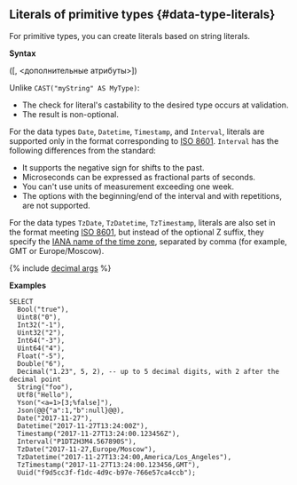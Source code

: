 ## Literals of primitive types {#data-type-literals}

For primitive types, you can create literals based on string literals.

**Syntax**

<Primitive type>(<string>[, <дополнительные атрибуты>])

Unlike `CAST("myString" AS MyType)`:

* The check for literal's castability to the desired type occurs at validation.
* The result is non-optional.

For the data types `Date`, `Datetime`, `Timestamp`, and `Interval`, literals are supported only in the format corresponding to [ISO 8601](https://en.wikipedia.org/wiki/ISO_8601). `Interval` has the following differences from the standard:

* It supports the negative sign for shifts to the past.
* Microseconds can be expressed as fractional parts of seconds.
* You can't use units of measurement exceeding one week.
* The options with the beginning/end of the interval and with repetitions, are not supported.

For the data types `TzDate`, `TzDatetime`, `TzTimestamp`, literals are also set in the format meeting [ISO 8601](https://en.wikipedia.org/wiki/ISO_8601), but instead of the optional Z suffix, they specify the [IANA name of the time zone](https://en.wikipedia.org/wiki/List_of_tz_database_time_zones), separated by comma (for example, GMT or Europe/Moscow).

{% include [decimal args](../../../_includes/decimal_args.md) %}

**Examples**

```yql
SELECT
  Bool("true"),
  Uint8("0"),
  Int32("-1"),
  Uint32("2"),
  Int64("-3"),
  Uint64("4"),
  Float("-5"),
  Double("6"),
  Decimal("1.23", 5, 2), -- up to 5 decimal digits, with 2 after the decimal point
  String("foo"),
  Utf8("Hello"),
  Yson("<a=1>[3;%false]"),
  Json(@@{"a":1,"b":null}@@),
  Date("2017-11-27"),
  Datetime("2017-11-27T13:24:00Z"),
  Timestamp("2017-11-27T13:24:00.123456Z"),
  Interval("P1DT2H3M4.567890S"),
  TzDate("2017-11-27,Europe/Moscow"),
  TzDatetime("2017-11-27T13:24:00,America/Los_Angeles"),
  TzTimestamp("2017-11-27T13:24:00.123456,GMT"),
  Uuid("f9d5cc3f-f1dc-4d9c-b97e-766e57ca4ccb");
```

